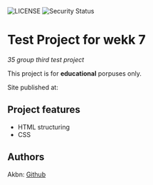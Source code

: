 ![LICENSE](https://img.shields.io/badge/license-MIT-blue.svg?style=flat-square)
![Security Status](https://img.shields.io/security-headers?label=Security&url=https%3A%2F%2Fgithub.com&style=flat-square)

# Test Project for wekk 7

_35 group third test project_

This project is for **educational** porpuses only.

Site published at: 

## Project features

-   HTML structuring
-   CSS 

## Authors

Akbn: [Github](https://github.com/AkbnLearn )
